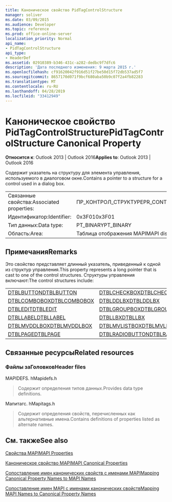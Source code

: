 ```yaml
---
title: Каноническое свойство PidTagControlStructure
manager: soliver
ms.date: 03/09/2015
ms.audience: Developer
ms.topic: reference
ms.prod: office-online-server
localization_priority: Normal
api_name:
- PidTagControlStructure
api_type:
- HeaderDef
ms.assetid: 02910389-b346-431c-a282-dedbc9f7dfc6
description: 'Дата последнего изменения: 9 марта 2015 г.'
ms.openlocfilehash: cf91620042f916d51f27be50d15f72db537ad5f7
ms.sourcegitcommit: 8657170d071f9bcf680aba50b9c07f2a4fb82283
ms.translationtype: MT
ms.contentlocale: ru-RU
ms.lasthandoff: 04/28/2019
ms.locfileid: "33412949"
---
```

# <a name="pidtagcontrolstructure-canonical-property"></a><span data-ttu-id="d7eef-103">Каноническое свойство PidTagControlStructure</span><span class="sxs-lookup"><span data-stu-id="d7eef-103">PidTagControlStructure Canonical Property</span></span>

  
  
<span data-ttu-id="d7eef-104">**Относится к**: Outlook 2013 | Outlook 2016</span><span class="sxs-lookup"><span data-stu-id="d7eef-104">**Applies to**: Outlook 2013 | Outlook 2016</span></span> 
  
<span data-ttu-id="d7eef-105">Содержит указатель на структуру для элемента управления, используемого в диалоговом окне.</span><span class="sxs-lookup"><span data-stu-id="d7eef-105">Contains a pointer to a structure for a control used in a dialog box.</span></span> 
  
|||
|:-----|:-----|
|<span data-ttu-id="d7eef-106">Связанные свойства:</span><span class="sxs-lookup"><span data-stu-id="d7eef-106">Associated properties:</span></span>  <br/> |<span data-ttu-id="d7eef-107">ПР_КОНТРОЛ_СТРУКТУРЕ</span><span class="sxs-lookup"><span data-stu-id="d7eef-107">PR_CONTROL_STRUCTURE</span></span>  <br/> |
|<span data-ttu-id="d7eef-108">Идентификатор:</span><span class="sxs-lookup"><span data-stu-id="d7eef-108">Identifier:</span></span>  <br/> |<span data-ttu-id="d7eef-109">0x3F01</span><span class="sxs-lookup"><span data-stu-id="d7eef-109">0x3F01</span></span>  <br/> |
|<span data-ttu-id="d7eef-110">Тип данных:</span><span class="sxs-lookup"><span data-stu-id="d7eef-110">Data type:</span></span>  <br/> |<span data-ttu-id="d7eef-111">PT_BINARY</span><span class="sxs-lookup"><span data-stu-id="d7eef-111">PT_BINARY</span></span>  <br/> |
|<span data-ttu-id="d7eef-112">Область:</span><span class="sxs-lookup"><span data-stu-id="d7eef-112">Area:</span></span>  <br/> |<span data-ttu-id="d7eef-113">Таблица отображения MAPI</span><span class="sxs-lookup"><span data-stu-id="d7eef-113">MAPI display table</span></span>  <br/> |
   
## <a name="remarks"></a><span data-ttu-id="d7eef-114">Примечания</span><span class="sxs-lookup"><span data-stu-id="d7eef-114">Remarks</span></span>

<span data-ttu-id="d7eef-115">Это свойство представляет длинный указатель, приведенный к одной из структур управления.</span><span class="sxs-lookup"><span data-stu-id="d7eef-115">This property represents a long pointer that is cast to one of the control structures.</span></span> <span data-ttu-id="d7eef-116">Структуры управления включают:</span><span class="sxs-lookup"><span data-stu-id="d7eef-116">The control structures include:</span></span>
  
|||
|:-----|:-----|
|[<span data-ttu-id="d7eef-117">DTBLBUTTON</span><span class="sxs-lookup"><span data-stu-id="d7eef-117">DTBLBUTTON</span></span>](dtblbutton.md) <br/> |[<span data-ttu-id="d7eef-118">DTBLCHECKBOX</span><span class="sxs-lookup"><span data-stu-id="d7eef-118">DTBLCHECKBOX</span></span>](dtblcheckbox.md) <br/> |
|[<span data-ttu-id="d7eef-119">DTBLCOMBOBOX</span><span class="sxs-lookup"><span data-stu-id="d7eef-119">DTBLCOMBOBOX</span></span>](dtblcombobox.md) <br/> |[<span data-ttu-id="d7eef-120">DTBLDDLBX</span><span class="sxs-lookup"><span data-stu-id="d7eef-120">DTBLDDLBX</span></span>](dtblddlbx.md) <br/> |
|[<span data-ttu-id="d7eef-121">DTBLEDIT</span><span class="sxs-lookup"><span data-stu-id="d7eef-121">DTBLEDIT</span></span>](dtbledit.md) <br/> |[<span data-ttu-id="d7eef-122">DTBLGROUPBOX</span><span class="sxs-lookup"><span data-stu-id="d7eef-122">DTBLGROUPBOX</span></span>](dtblgroupbox.md) <br/> |
|[<span data-ttu-id="d7eef-123">DTBLLABEL</span><span class="sxs-lookup"><span data-stu-id="d7eef-123">DTBLLABEL</span></span>](dtbllabel.md) <br/> |[<span data-ttu-id="d7eef-124">DTBLLBX</span><span class="sxs-lookup"><span data-stu-id="d7eef-124">DTBLLBX</span></span>](dtbllbx.md) <br/> |
|[<span data-ttu-id="d7eef-125">DTBLMVDDLBOX</span><span class="sxs-lookup"><span data-stu-id="d7eef-125">DTBLMVDDLBOX</span></span>](dtblmvddlbox.md) <br/> |[<span data-ttu-id="d7eef-126">DTBLMVLISTBOX</span><span class="sxs-lookup"><span data-stu-id="d7eef-126">DTBLMVLISTBOX</span></span>](dtblmvlistbox.md) <br/> |
|[<span data-ttu-id="d7eef-127">DTBLPAGE</span><span class="sxs-lookup"><span data-stu-id="d7eef-127">DTBLPAGE</span></span>](dtblpage.md) <br/> |[<span data-ttu-id="d7eef-128">DTBLRADIOBUTTON</span><span class="sxs-lookup"><span data-stu-id="d7eef-128">DTBLRADIOBUTTON</span></span>](dtblradiobutton.md) <br/> |
   
## <a name="related-resources"></a><span data-ttu-id="d7eef-129">Связанные ресурсы</span><span class="sxs-lookup"><span data-stu-id="d7eef-129">Related resources</span></span>

### <a name="header-files"></a><span data-ttu-id="d7eef-130">Файлы заГоловков</span><span class="sxs-lookup"><span data-stu-id="d7eef-130">Header files</span></span>

<span data-ttu-id="d7eef-131">MAPIDEFS. h</span><span class="sxs-lookup"><span data-stu-id="d7eef-131">Mapidefs.h</span></span>
  
> <span data-ttu-id="d7eef-132">Содержит определения типов данных.</span><span class="sxs-lookup"><span data-stu-id="d7eef-132">Provides data type definitions.</span></span>
    
<span data-ttu-id="d7eef-133">Мапитагс. h</span><span class="sxs-lookup"><span data-stu-id="d7eef-133">Mapitags.h</span></span>
  
> <span data-ttu-id="d7eef-134">Содержит определения свойств, перечисленных как альтернативные имена.</span><span class="sxs-lookup"><span data-stu-id="d7eef-134">Contains definitions of properties listed as alternate names.</span></span>
    
## <a name="see-also"></a><span data-ttu-id="d7eef-135">См. также</span><span class="sxs-lookup"><span data-stu-id="d7eef-135">See also</span></span>



[<span data-ttu-id="d7eef-136">Свойства MAPI</span><span class="sxs-lookup"><span data-stu-id="d7eef-136">MAPI Properties</span></span>](mapi-properties.md)
  
[<span data-ttu-id="d7eef-137">Каноническое свойство MAPI</span><span class="sxs-lookup"><span data-stu-id="d7eef-137">MAPI Canonical Properties</span></span>](mapi-canonical-properties.md)
  
[<span data-ttu-id="d7eef-138">Сопоставление имен канонических свойств с именами MAPI</span><span class="sxs-lookup"><span data-stu-id="d7eef-138">Mapping Canonical Property Names to MAPI Names</span></span>](mapping-canonical-property-names-to-mapi-names.md)
  
[<span data-ttu-id="d7eef-139">Сопоставление имен MAPI с именами канонических свойств</span><span class="sxs-lookup"><span data-stu-id="d7eef-139">Mapping MAPI Names to Canonical Property Names</span></span>](mapping-mapi-names-to-canonical-property-names.md)

